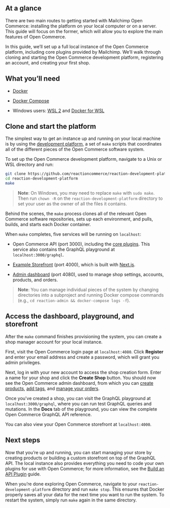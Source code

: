## At a glance

There are two main routes to getting started with Mailchimp Open Commerce: installing the platform on your local computer or on a server. This guide will focus on the former, which will allow you to explore the main features of Open Commerce.

In this guide, we’ll set up a full local instance of the Open Commerce platform, including core plugins provided by Mailchimp. We’ll walk through cloning and starting the Open Commerce development platform, registering an account, and creating your first shop. 

## What you’ll need

  * [Docker](https://www.docker.com/)

  * [Docker Compose](https://docs.docker.com/compose/)

  * Windows users: [WSL 2](https://docs.microsoft.com/en-us/windows/wsl/install-win10) and [Docker for WSL](https://docs.docker.com/docker-for-windows/wsl/)

## Clone and start the platform

The simplest way to get an instance up and running on your local machine is by using the [development platform](https://github.com/reactioncommerce/reaction-development-platform), a set of `make` scripts that coordinates all of the different pieces of the Open Commerce software system. 

To set up the Open Commerce development platform, navigate to a Unix or WSL directory and run:

```bash
git clone https://github.com/reactioncommerce/reaction-development-platform.git
cd reaction-development-platform
make
```    
    
> **Note**: On Windows, you may need to replace `make` with `sudo make`. Then run `chown -R` on the `reaction-development-platform` directory to set your user as the owner of all the files it contains.

Behind the scenes, the `make` process clones all of the relevant Open Commerce software repositories, sets up each environment, and pulls, builds, and starts each Docker container. 

When `make` completes, five services will be running on `localhost`:

  * Open Commerce API (port 3000), including the [core plugins](/developer/open-commerce/docs/fundamentals/#plugins). This service also contains the GraphQL playground at `localhost:3000/graphql`.

  * [Example Storefront](https://github.com/reactioncommerce/example-storefront) (port 4000), which is built with [Next.js](https://nextjs.org/).

  * [Admin dashboard](https://github.com/reactioncommerce/reaction-admin) (port 4080), used to manage shop settings, accounts, products, and orders.

> **Note**: You can manage individual pieces of the system by changing directories into a subproject and running Docker compose commands (e.g., `cd reaction-admin && docker-compose logs -f`).

## Access the dashboard, playground, and storefront

After the `make` command finishes provisioning the system, you can create a shop manager account for your local instance. 

First, visit the Open Commerce login page at `localhost:4080`. Click **Register** and enter your email address and create a password, which will grant you admin privileges.

Next, log in with your new account to access the shop creation form. Enter a name for your shop and click the **Create Shop** button. You should now see the Open Commerce admin dashboard, from which you can [create products](/developer/open-commerce/docs/creating-organizing-products/), [add tags](/developer/open-commerce/docs/tags-navigation/), and [manage your orders](/developer/open-commerce/docs/fulfilling-orders/).

Once you've created a shop, you can visit the GraphQL playground at `localhost:3000/graphql`, where you can run test GraphQL queries and mutations. In the **Docs** tab of the playground, you can view the complete Open Commerce GraphQL API reference. 

You can also view your Open Commerce storefront at `localhost:4000`.

## Next steps

Now that you’re up and running, you can start managing your store by creating products or building a custom storefront on top of the GraphQL API. The local instance also provides everything you need to code your own plugins for use with Open Commerce; for more information, see the [Build an API Plugin](/developer/open-commerce/guides/build-api-plugin/) guide.

When you’re done exploring Open Commerce, navigate to your `reaction-development-platform` directory and run `make stop`. This ensures that Docker properly saves all your data for the next time you want to run the system. To restart the system, simply run `make` again in the same directory.
